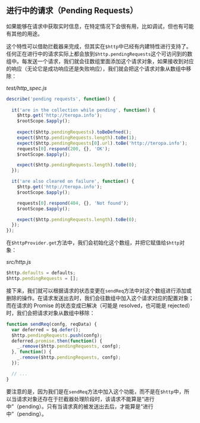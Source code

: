 ## 进行中的请求（Pending Requests）

如果能够在请求中获取实时信息，在特定情况下会很有用，比如调试，但也有可能有其他的用途。

这个特性可以借助拦截器来完成，但其实在`$http`中已经有内建特性进行支持了。任何正在进行中的请求实际上都会放到`$http.pendingRequests`这个可访问到的数组中。每发送一个请求，我们就会往数组里面添加这个请求对象，如果接收到对应的响应（无论它是成功响应还是失败响应），我们就会把这个请求对象从数组中移除：

_test/http_spec.js_

```js
describe('pending requests', function() {
  
  it('are in the collection while pending', function() {
    $http.get('http://teropa.info');
    $rootScope.$apply();
    
    expect($http.pendingRequests).toBeDefned();
    expect($http.pendingRequests.length).toBe(1);
    expect($http.pendingRequests[0].url).toBe('http://teropa.info');
    requests[0].respond(200, {}, 'OK');
    $rootScope.$apply();

    expect($http.pendingRequests.length).toBe(0);
  });

  it('are also cleared on failure', function() {
    $http.get('http://teropa.info');
    $rootScope.$apply();

    requests[0].respond(404, {}, 'Not found');
    $rootScope.$apply();

    expect($http.pendingRequests.length).toBe(0);
  });
});
```

在`$httpProvider.get`方法中，我们会初始化这个数组，并把它赋值给`$http`对象：

_src/http.js_

```js
$http.defaults = defaults;
$http.pendingRequests = [];
```

接下来，我们就可以根据请求的状态变更在`sendReq`方法中对这个数组进行添加或删除的操作。在请求发送出去时，我们会往数组中加入这个请求对应的配置对象；而在请求的 Promise 的状态变成已解决（可能是 resolved，也可能是 rejected）时，我们会把请求对象从数组中移除：

```js
function sendReq(confg, reqData) {
  var deferred = $q.defer();
  $http.pendingRequests.push(confg);
  deferred.promise.then(function() {
    _.remove($http.pendingRequests, confg);
  }, function() {
    _.remove($http.pendingRequests, confg);
  });

  // ...
}
```

要注意的是，因为我们是在`sendReq`方法中加入这个功能，而不是在`$http`中，所以当请求对象还存在于拦截器处理阶段时，该请求不能算是“进行中”（pending）。只有当请求真的被发送出去后，才能算是“进行中”（pending）。